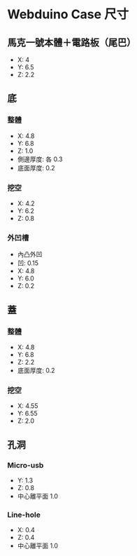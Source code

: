 # Webduino Case 尺寸
## 馬克一號本體＋電路板（尾巴）

- X: 4
- Y: 6.5
- Z: 2.2

## 底
### 整體
- X: 4.8
- Y: 6.8
- Z: 1.0
- 側邊厚度: 各 0.3
- 底面厚度: 0.2

### 挖空
- X: 4.2
- Y: 6.2
- Z: 0.8

### 外凹槽
- 內凸外凹
- 凹: 0.15
- X: 4.8
- Y: 6.0
- Z: 0.2

## 蓋
### 整體
- X: 4.8
- Y: 6.8
- Z: 2.2
- 底面厚度: 0.2

### 挖空
- X: 4.55
- Y: 6.55
- Z: 2.0

## 孔洞
### Micro-usb
- Y: 1.3
- Z: 0.8
- 中心離平面 1.0

### Line-hole
- X: 0.4
- Z: 0.4
- 中心離平面 1.0
